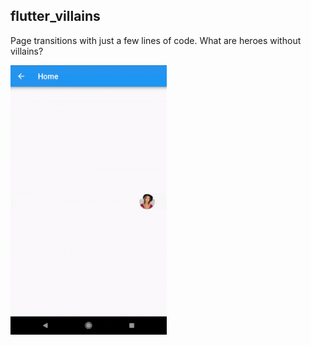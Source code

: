 ## flutter_villains

Page transitions with just a few lines of code. What are heroes without villains?

<img src="images/flutter_villains1.gif" width="250px">